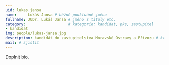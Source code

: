 ```yaml
---
uid: lukas.jansa
name:     Lukáš Jansa # běžně používáné jméno
fullname: JUDr. Lukáš Jansa # jméno s tituly etc.
category:                 	# kategorie: kandidat, pks, zastupitel
- kandidat 
img: people/lukas-jansa.jpg
description: kandidát do zastupitelstva Moravské Ostravy a Přívozu # kratký popis, max 160 znaků
mail: # zjistit
---
```


Doplnit bio.
